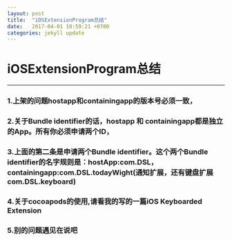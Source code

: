 ```yaml
---
layout: post
title:  "iOSExtensionProgram总结"
date:   2017-04-01 10:59:21 +0700
categories: jekyll update
---
```


# iOSExtensionProgram总结

------

### 1.上架的问题hostapp和containingapp的版本号必须一致，

### 2.关于Bundle identifier的话，hostapp 和 containingapp都是独立的App。所有你必须申请两个ID，

### 3.上面的第二条是申请两个Bundle identifier。这个两个Bundle identifier的名字规则是：hostApp:com.DSL，containingapp:com.DSL.todayWight(通知扩展，还有键盘扩展com.DSL.keyboard)

### 4.关于cocoapods的使用,请看我的写的一篇iOS Keyboarded Extension

### 5.别的问题遇见在说吧



